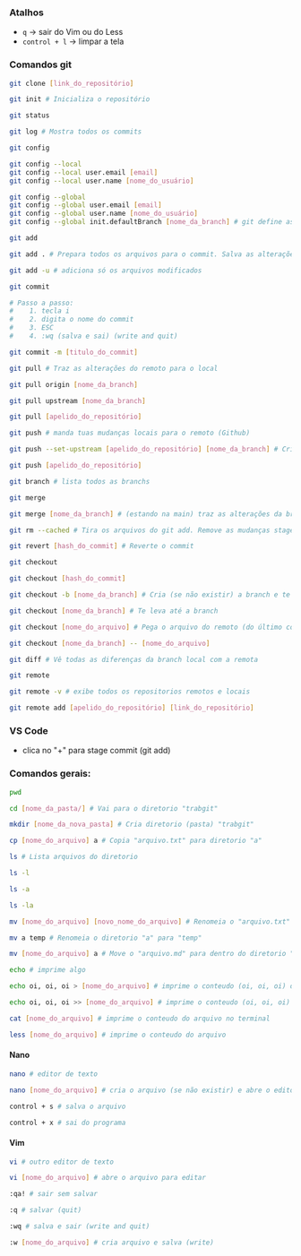 ### Atalhos

- ``q`` -> sair do Vim ou do Less
- ``control + l`` -> limpar a tela

### Comandos git

```bash 
git clone [link_do_repositório]
```

```bash 
git init # Inicializa o repositório
``` 

```bash 
git status
``` 

```bash 
git log # Mostra todos os commits
``` 

```bash 
git config

git config --local
git config --local user.email [email]
git config --local user.name [nome_do_usuário]

git config --global
git config --global user.email [email]
git config --global user.name [nome_do_usuário]
git config --global init.defaultBranch [nome_da_branch] # git define as branchs default como "master". Esse comando altera para "main"
``` 

```bash 
git add

git add . # Prepara todos os arquivos para o commit. Salva as alterações

git add -u # adiciona só os arquivos modificados
``` 

```bash 
git commit

# Passo a passo:
#    1. tecla i 
#    2. digita o nome do commit 
#    3. ESC 
#    4. :wq (salva e sai) (write and quit)

git commit -m [titulo_do_commit]
``` 

```bash 
git pull # Traz as alterações do remoto para o local

git pull origin [nome_da_branch]

git pull upstream [nome_da_branch]

git pull [apelido_do_repositório]
``` 

```bash 
git push # manda tuas mudanças locais para o remoto (Github)

git push --set-upstream [apelido_do_repositório] [nome_da_branch] # Criou (ou usou) a branch main no remoto e mandou as mudanças do local para ela

git push [apelido_do_repositório]
``` 

```bash 
git branch # lista todos as branchs
``` 

```bash 
git merge

git merge [nome_da_branch] # (estando na main) traz as alterações da branch ver1 para a branch main
``` 

```bash 
git rm --cached # Tira os arquivos do git add. Remove as mudanças staged to commit
``` 

```bash 
git revert [hash_do_commit] # Reverte o commit
``` 

```bash 
git checkout

git checkout [hash_do_commit]

git checkout -b [nome_da_branch] # Cria (se não existir) a branch e te leva até ela

git checkout [nome_da_branch] # Te leva até a branch

git checkout [nome_do_arquivo] # Pega o arquivo do remoto (do último commit) e trás pro local

git checkout [nome_da_branch] -- [nome_do_arquivo]
``` 

```bash 
git diff # Vê todas as diferenças da branch local com a remota
``` 

```bash 
git remote

git remote -v # exibe todos os repositorios remotos e locais

git remote add [apelido_do_repositório] [link_do_repositório]
``` 

### VS Code
- clica no "+" para stage commit (git add)

### Comandos gerais:
```bash 
pwd
```

```bash 
cd [nome_da_pasta/] # Vai para o diretorio "trabgit"
```

```bash 
mkdir [nome_da_nova_pasta] # Cria diretorio (pasta) "trabgit"
```

```bash 
cp [nome_do_arquivo] a # Copia "arquivo.txt" para diretorio "a"
```

```bash 
ls # Lista arquivos do diretorio

ls -l

ls -a 

ls -la 
```

```bash 
mv [nome_do_arquivo] [novo_nome_do_arquivo] # Renomeia o "arquivo.txt" para "arquivo.md"

mv a temp # Renomeia o diretorio "a" para "temp"

mv [nome_do_arquivo] a # Move o "arquivo.md" para dentro do diretorio "a"
```

```bash 
echo # imprime algo 

echo oi, oi, oi > [nome_do_arquivo] # imprime o conteudo (oi, oi, oi) dentro do arquivo (sobreescreve o conteudo do arquivo)

echo oi, oi, oi >> [nome_do_arquivo] # imprime o conteudo (oi, oi, oi) dentro do arquivo (adicionando no final do arquivo, não sobreescreve)
```

```bash 
cat [nome_do_arquivo] # imprime o conteudo do arquivo no terminal
```

```bash 
less [nome_do_arquivo] # imprime o conteudo do arquivo
```

#### Nano
```bash 
nano # editor de texto
```
```bash 
nano [nome_do_arquivo] # cria o arquivo (se não existir) e abre o editor de texto
```
```bash 
control + s # salva o arquivo
```
```bash 
control + x # sai do programa
```

#### Vim
```bash 
vi # outro editor de texto
```
```bash 
vi [nome_do_arquivo] # abre o arquivo para editar
```
```bash 
:qa! # sair sem salvar
```
```bash 
:q # salvar (quit)
```
```bash 
:wq # salva e sair (write and quit)
```
```bash 
:w [nome_do_arquivo] # cria arquivo e salva (write)
```